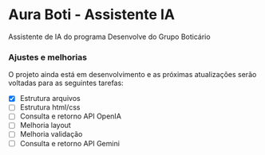 # Aura Boti - Assistente IA
Assistente de IA do programa Desenvolve do Grupo Boticário

### Ajustes e melhorias

O projeto ainda está em desenvolvimento e as próximas atualizações serão voltadas para as seguintes tarefas:

- [x] Estrutura arquivos
- [ ] Estrutura html/css
- [ ] Consulta e retorno API OpenIA
- [ ] Melhoria layout
- [ ] Melhoria validação
- [ ] Consulta e retorno API Gemini